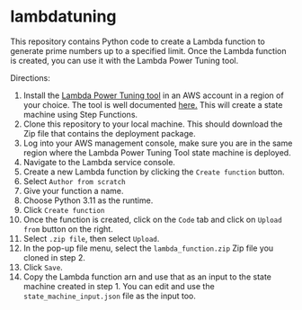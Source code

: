 # lambdatuning

This repository contains Python code to create a Lambda function to generate prime numbers up to a specified limit. Once the Lambda function is created, you can use it with the Lambda Power Tuning tool.

Directions:
1. Install the [Lambda Power Tuning tool](https://serverlessrepo.aws.amazon.com/applications/arn:aws:serverlessrepo:us-east-1:451282441545:applications~aws-lambda-power-tuning) in an AWS account in a region of your choice. The tool is well documented [here.](https://github.com/alexcasalboni/aws-lambda-power-tuning/blob/master/README.md) This will create a state machine using Step Functions.
2. Clone this repository to your local machine. This should download the Zip file that contains the deployment package.
3. Log into your AWS management console, make sure you are in the same region where the Lambda Power Tuning Tool state machine is deployed.
4. Navigate to the Lambda service console.
5. Create a new Lambda function by clicking the `Create function` button.
6. Select `Author from scratch`
7. Give your function a name.
8. Choose Python 3.11 as the runtime.
9. Click `Create function`
10. Once the function is created, click on the `Code` tab and click on `Upload from` button on the right.
11. Select `.zip file`, then select `Upload`.
12. In the pop-up file menu, select the `lambda_function.zip` Zip file you cloned in step 2.
13. Click `Save`.
14. Copy the Lambda function arn and use that as an input to the state machine created in step 1. You can edit and use the `state_machine_input.json` file as the input too.
